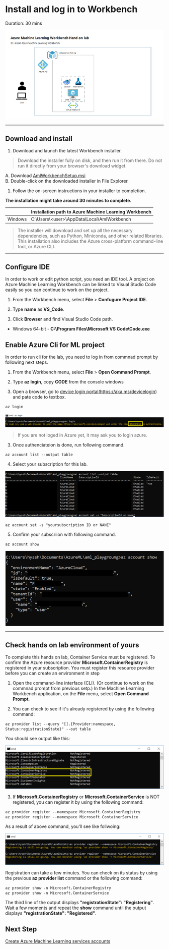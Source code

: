 # Install and log in to Workbench

Duration: 30 mins

![architecture](./images/arch03.01.png)

___


## Download and install

1. Download and launch the latest Workbench installer. 

> Download the installer fully on disk, and then run it from there. Do not run it directly from your browser's download widget.

A. Download <a href="https://aka.ms/azureml-wb-msi" target="_blank">AmlWorkbenchSetup.msi</a><br/>
B. Double-click on the downloaded installer in File Explorer.

1. Follow the on-screen instructions in your installer to completion. 

**The installation might take around 30 minutes to complete.**  

| |Installation path to Azure Machine Learning Workbench|
|--------|------------------------------------------------|
|Windows|C:\Users\\<user\>\AppData\Local\AmlWorkbench|

> The installer will download and set up all the necessary dependencies, such as Python, Miniconda, and other related libraries. This installation also includes the Azure cross-platform command-line tool, or Azure CLI.

___


## Configure IDE

In order to work or edit python script, you need an IDE tool. A project on Azure Machine Learning Workbench can be linked to Visual Studio Code easily so you can continue to work on the project.

1. From the Workbench menu, select **File** > **Confugure Project IDE**. 

1. Type **name** as **VS_Code**.

1. Click **Browser** and find Visual Studio Code path.

  - Windows 64-bit - **C:\Program Files\Microsoft VS Code\Code.exe**

## Enable Azure Cli for ML project

In order to run cli for the lab, you need to log in from commnad prompt by following next steps.

1. From the Workbench menu, select **File** > **Open Command Prompt**. 

2. Type **az login**, copy __CODE__ from the console windows

3. Open a browser, go to <a href="https://aka.ms/devicelogin" about="_blank">device login portal(https://aka.ms/devicelogin)</a> and pate code to textbox.

```
az login
```

![azlogin](./media/tutorial-classifying-iris/azlogin.png)

> If you are not loged in Azure yet, it may ask you to login azure.

3. Once authenciateion is done, run following command.

```azcli
az account list --output table
```

4. Select your subscription for this lab.

![azlogin](./media/tutorial-classifying-iris/azlogin3.png)

```azcli
az account set -s "yoursubscription ID or NANE"
```

5. Confirm your subscriion with following command.

```azcli
az account show
```

![azlogin](./media/tutorial-classifying-iris/azlogin4.png)

___


## Check hands on lab environment of yours

To complete this hands on lab, Container Service must be registered. To confirm the Azure resource provider **Microsoft.ContainerRegistry** is registered in your subscription. You must register this resource provider before you can create an environment in step 

1. Open the command-line interface (CLI). (Or continue to work on the commnad prompt from previous setp.) In the Machine Learning Workbench application, on the **File** menu, select **Open Command Prompt**.

2. You can check to see if it's already registered by using the following command:
``` 
az provider list --query "[].{Provider:namespace, Status:registrationState}" --out table 
``` 

You should see output like this:

![serviceregistrations](./images/30.png)

3. If **Microsoft.ContainerRegistry** or **Microsoft.ContainerService** is NOT registered, you can register it by using the following command:
``` 
az provider register --namespace Microsoft.ContainerRegistry 
az provider register --namespace Microsoft.ContainerService 
```

As a result of above command, you'll see like follwoing:

![serviceregistrations](./images/31.png)

Registration can take a few minutes. You can check on its status by using the previous **az provider list** command or the following command:
``` 
az provider show -n Microsoft.ContainerRegistry 
az provider show -n Microsoft.ContainerService
``` 

The third line of the output displays **"registrationState": "Registering"**. Wait a few moments and repeat the **show** command until the output displays **"registrationState": "Registered"**.

## Next Step

[Create Azure Machine Learning services accounts](./04.CreateAZMLServices.md)
